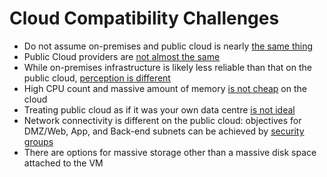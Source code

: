 # Cloud Compatibility Challenges

* Do not assume on-premises and public cloud is nearly [the same thing](https://gcn.com/articles/2017/02/08/common-cloud-migration-mistakes.aspx)
* Public Cloud providers are [not almost the same](https://www.sitepoint.com/a-side-by-side-comparison-of-aws-google-cloud-and-azure/)
* While on-premises infrastructure is likely less reliable than that on the public cloud, [perception is different](https://buildazure.com/2016/03/23/cloud-vs-on-premises-security-reliability-and-uptime/)
* High CPU count and massive amount of memory [is not cheap](https://azure.microsoft.com/en-ca/pricing/details/virtual-machines/linux/) on the cloud
* Treating public cloud as if it was your own data centre [is not ideal](https://blogs.cisco.com/cloud/are-we-treating-cloud-just-like-another-data-center)
* Network connectivity is different on the public cloud: objectives for DMZ/Web, App, and Back-end subnets can be achieved by [security groups](https://docs.microsoft.com/en-us/azure/virtual-network/virtual-networks-nsg)
* There are options for massive storage other than a massive disk space attached to the VM
